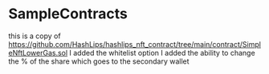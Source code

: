 # SampleContracts
this is a copy of https://github.com/HashLips/hashlips_nft_contract/tree/main/contract/SimpleNftLowerGas.sol
I added the whitelist option
I added the ability to change the % of the share which goes to the secondary wallet
